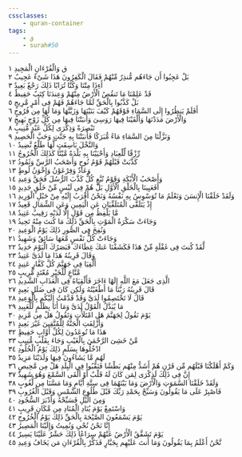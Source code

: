 ```yaml
---
cssclasses:
    - quran-container
tags:
    - ق
    - surah#50
---
```


ق وَالْقُرْءَانِ الْمَجِيدِ  ١<br>
بَلْ عَجِبُوا أَن جَاءَهُم مُّنذِرٌ مِّنْهُمْ فَقَالَ الْكَفِرُونَ هَذَا شَىْءٌ عَجِيبٌ  ٢<br>
أَءِذَا مِتْنَا وَكُنَّا تُرَابًا ذَلِكَ رَجْعٌ بَعِيدٌ  ٣<br>
قَدْ عَلِمْنَا مَا تَنقُصُ الْأَرْضُ مِنْهُمْ وَعِندَنَا كِتَبٌ حَفِيظٌ  ٤<br>
بَلْ كَذَّبُوا بِالْحَقِّ لَمَّا جَاءَهُمْ فَهُمْ فِى أَمْرٍ مَّرِيجٍ  ٥<br>
أَفَلَمْ يَنظُرُوا إِلَى السَّمَاءِ فَوْقَهُمْ كَيْفَ بَنَيْنَهَا وَزَيَّنَّهَا وَمَا لَهَا مِن فُرُوجٍ  ٦<br>
وَالْأَرْضَ مَدَدْنَهَا وَأَلْقَيْنَا فِيهَا رَوَسِىَ وَأَنبَتْنَا فِيهَا مِن كُلِّ زَوْجٍ بَهِيجٍ  ٧<br>
تَبْصِرَةً وَذِكْرَى لِكُلِّ عَبْدٍ مُّنِيبٍ  ٨<br>
وَنَزَّلْنَا مِنَ السَّمَاءِ مَاءً مُّبَرَكًا فَأَنبَتْنَا بِهِ جَنَّتٍ وَحَبَّ الْحَصِيدِ  ٩<br>
وَالنَّخْلَ بَاسِقَتٍ لَّهَا طَلْعٌ نَّضِيدٌ  ١۰<br>
رِّزْقًا لِّلْعِبَادِ وَأَحْيَيْنَا بِهِ بَلْدَةً مَّيْتًا كَذَلِكَ الْخُرُوجُ  ١١<br>
كَذَّبَتْ قَبْلَهُمْ قَوْمُ نُوحٍ وَأَصْحَبُ الرَّسِّ وَثَمُودُ  ١٢<br>
وَعَادٌ وَفِرْعَوْنُ وَإِخْوَنُ لُوطٍ  ١٣<br>
وَأَصْحَبُ الْأَيْكَةِ وَقَوْمُ تُبَّعٍ كُلٌّ كَذَّبَ الرُّسُلَ فَحَقَّ وَعِيدِ  ١٤<br>
أَفَعَيِينَا بِالْخَلْقِ الْأَوَّلِ بَلْ هُمْ فِى لَبْسٍ مِّنْ خَلْقٍ جَدِيدٍ  ١٥<br>
وَلَقَدْ خَلَقْنَا الْإِنسَنَ وَنَعْلَمُ مَا تُوَسْوِسُ بِهِ نَفْسُهُ وَنَحْنُ أَقْرَبُ إِلَيْهِ مِنْ حَبْلِ الْوَرِيدِ  ١٦<br>
إِذْ يَتَلَقَّى الْمُتَلَقِّيَانِ عَنِ الْيَمِينِ وَعَنِ الشِّمَالِ قَعِيدٌ  ١٧<br>
مَّا يَلْفِظُ مِن قَوْلٍ إِلَّا لَدَيْهِ رَقِيبٌ عَتِيدٌ  ١٨<br>
وَجَاءَتْ سَكْرَةُ الْمَوْتِ بِالْحَقِّ ذَلِكَ مَا كُنتَ مِنْهُ تَحِيدُ  ١٩<br>
وَنُفِخَ فِى الصُّورِ ذَلِكَ يَوْمُ الْوَعِيدِ  ٢۰<br>
وَجَاءَتْ كُلُّ نَفْسٍ مَّعَهَا سَائِقٌ وَشَهِيدٌ  ٢١<br>
لَّقَدْ كُنتَ فِى غَفْلَةٍ مِّنْ هَذَا فَكَشَفْنَا عَنكَ غِطَاءَكَ فَبَصَرُكَ الْيَوْمَ حَدِيدٌ  ٢٢<br>
وَقَالَ قَرِينُهُ هَذَا مَا لَدَىَّ عَتِيدٌ  ٢٣<br>
أَلْقِيَا فِى جَهَنَّمَ كُلَّ كَفَّارٍ عَنِيدٍ  ٢٤<br>
مَّنَّاعٍ لِّلْخَيْرِ مُعْتَدٍ مُّرِيبٍ  ٢٥<br>
الَّذِى جَعَلَ مَعَ اللَّهِ إِلَهًا ءَاخَرَ فَأَلْقِيَاهُ فِى الْعَذَابِ الشَّدِيدِ  ٢٦<br>
قَالَ قَرِينُهُ رَبَّنَا مَا أَطْغَيْتُهُ وَلَكِن كَانَ فِى ضَلَلٍ بَعِيدٍ  ٢٧<br>
قَالَ لَا تَخْتَصِمُوا لَدَىَّ وَقَدْ قَدَّمْتُ إِلَيْكُم بِالْوَعِيدِ  ٢٨<br>
مَا يُبَدَّلُ الْقَوْلُ لَدَىَّ وَمَا أَنَا بِظَلَّمٍ لِّلْعَبِيدِ  ٢٩<br>
يَوْمَ نَقُولُ لِجَهَنَّمَ هَلِ امْتَلَأْتِ وَتَقُولُ هَلْ مِن مَّزِيدٍ  ٣۰<br>
وَأُزْلِفَتِ الْجَنَّةُ لِلْمُتَّقِينَ غَيْرَ بَعِيدٍ  ٣١<br>
هَذَا مَا تُوعَدُونَ لِكُلِّ أَوَّابٍ حَفِيظٍ  ٣٢<br>
مَّنْ خَشِىَ الرَّحْمَنَ بِالْغَيْبِ وَجَاءَ بِقَلْبٍ مُّنِيبٍ  ٣٣<br>
ادْخُلُوهَا بِسَلَمٍ ذَلِكَ يَوْمُ الْخُلُودِ  ٣٤<br>
لَهُم مَّا يَشَاءُونَ فِيهَا وَلَدَيْنَا مَزِيدٌ  ٣٥<br>
وَكَمْ أَهْلَكْنَا قَبْلَهُم مِّن قَرْنٍ هُمْ أَشَدُّ مِنْهُم بَطْشًا فَنَقَّبُوا فِى الْبِلَدِ هَلْ مِن مَّحِيصٍ  ٣٦<br>
إِنَّ فِى ذَلِكَ لَذِكْرَى لِمَن كَانَ لَهُ قَلْبٌ أَوْ أَلْقَى السَّمْعَ وَهُوَ شَهِيدٌ  ٣٧<br>
وَلَقَدْ خَلَقْنَا السَّمَوَتِ وَالْأَرْضَ وَمَا بَيْنَهُمَا فِى سِتَّةِ أَيَّامٍ وَمَا مَسَّنَا مِن لُّغُوبٍ  ٣٨<br>
فَاصْبِرْ عَلَى مَا يَقُولُونَ وَسَبِّحْ بِحَمْدِ رَبِّكَ قَبْلَ طُلُوعِ الشَّمْسِ وَقَبْلَ الْغُرُوبِ  ٣٩<br>
وَمِنَ الَّيْلِ فَسَبِّحْهُ وَأَدْبَرَ السُّجُودِ  ٤۰<br>
وَاسْتَمِعْ يَوْمَ يُنَادِ الْمُنَادِ مِن مَّكَانٍ قَرِيبٍ  ٤١<br>
يَوْمَ يَسْمَعُونَ الصَّيْحَةَ بِالْحَقِّ ذَلِكَ يَوْمُ الْخُرُوجِ  ٤٢<br>
إِنَّا نَحْنُ نُحْىِ وَنُمِيتُ وَإِلَيْنَا الْمَصِيرُ  ٤٣<br>
يَوْمَ تَشَقَّقُ الْأَرْضُ عَنْهُمْ سِرَاعًا ذَلِكَ حَشْرٌ عَلَيْنَا يَسِيرٌ  ٤٤<br>
نَّحْنُ أَعْلَمُ بِمَا يَقُولُونَ وَمَا أَنتَ عَلَيْهِم بِجَبَّارٍ فَذَكِّرْ بِالْقُرْءَانِ مَن يَخَافُ وَعِيدِ  ٤٥<br>
